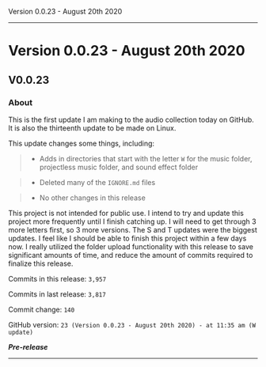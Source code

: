  Version 0.0.23 - August 20th 2020 
 
 
***

# Version 0.0.23 - August 20th 2020

## V0.0.23

### About

This is the first update I am making to the audio collection today on GitHub. It is also the thirteenth update to be made on Linux.

This update changes some things, including:

> * Adds in directories that start with the letter `W` for the music folder, projectless music folder, and sound effect folder 

> * Deleted many of the `IGNORE.md` files

> * No other changes in this release

This project is not intended for public use. I intend to try and update this project more frequently until I finish catching up. I will need to get through 3 more letters first, so 3 more versions. The S and T updates were the biggest updates. I feel like I should be able to finish this project within a few days now. I really utilized the folder upload functionality with this release to save significant amounts of time, and reduce the amount of commits required to finalize this release.

Commits in this release: `3,957`

Commits in last release: `3,817`

Commit change: `140`

GitHub version: `23 (Version 0.0.23 - August 20th 2020) - at 11:35 am (W update)`

***Pre-release***

***
